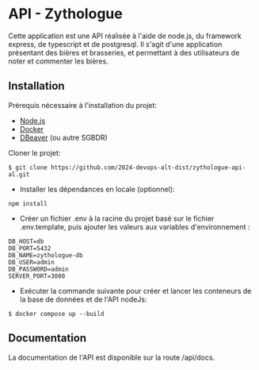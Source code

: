 # API - Zythologue

Cette application est une API réalisée à l'aide de node.js, du framework express, de typescript et de postgresql. Il s'agit d'une application présentant des bières et brasseries, et permettant à des utilisateurs de noter et commenter les bières.

## Installation

Prérequis nécessaire à l'installation du projet:
* [Node.js](https://nodejs.org/fr)
* [Docker](https://www.docker.com/)
* [DBeaver](https://dbeaver.io/) (ou autre SGBDR)

Cloner le projet:
```
$ git clone https://github.com/2024-devops-alt-dist/zythologue-api-al.git
```

* Installer les dépendances en locale (optionnel):
```
npm install
```

* Créer un fichier .env à la racine du projet basé sur le fichier .env.template, puis ajouter les valeurs aux variables d'environnement :
```
DB_HOST=db
DB_PORT=5432
DB_NAME=zythologue-db
DB_USER=admin
DB_PASSWORD=admin
SERVER_PORT=3000
```

* Exécuter la commande suivante pour créer et lancer les conteneurs de la base de données et de l'API nodeJs:
```
$ docker compose up --build
```

## Documentation 

La documentation de l'API est disponible sur la route /api/docs.
